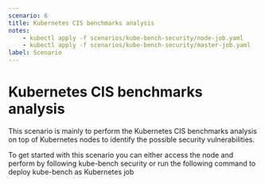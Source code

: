 ```yaml
---
scenario: 6
title: Kubernetes CIS benchmarks analysis
notes:
    - kubectl apply -f scenarios/kube-bench-security/node-job.yaml
    - kubectl apply -f scenarios/kube-bench-security/master-job.yaml
label: Scenario
---
```


# Kubernetes CIS benchmarks analysis

This scenario is mainly to perform the Kubernetes CIS benchmarks analysis on top of Kubernetes nodes to identify the possible security vulnerabilities. 

To get started with this scenario you can either access the node and perform by following kube-bench security or run the following command to deploy kube-bench as Kubernetes job
